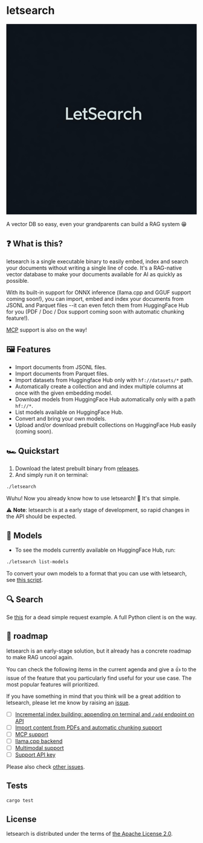 # letsearch

![logo](./assets/logo.jpg)

A vector DB so easy, even your grandparents can build a RAG system 😁

## ❓ What is this?

letsearch is a single executable binary to easily embed, index and search your documents without writing a single line of code. It's a RAG-native vector database to make your documents available for AI as quickly as possible.

With its built-in support for ONNX inference (llama.cpp and GGUF support coming soon!), you can import, embed and index your documents from JSONL and Parquet files --it can even fetch them from HuggingFace Hub for you (PDF / Doc / Dox support coming soon with automatic chunking feature!).

[MCP](https://modelcontextprotocol.io/introduction) support is also on the way!

## 🖼️ Features

- Import documents from JSONL files.
- Import documents from Parquet files.
- Import datasets from Huggingface Hub only with `hf://datasets/*` path.
- Automatically create a collection and and index multiple columns at once with the given embedding model.
- Download models from HuggingFace Hub automatically only with a path `hf://*`.
- List models available on HuggingFace Hub.
- Convert and bring your own models.
- Upload and/or download prebuilt collections on HuggingFace Hub easily (coming soon).

## 🏎️ Quickstart

1. Download the latest prebuilt binary from [releases](https://github.com/monatis/letsearch/releases).
2. And simply run it on terminal:

```sh
./letsearch
```

Wuhu! Now you already know how to use letsearch! 🙋 It's that simple.

⚠️ **Note**: letsearch is at a early stage of development, so rapid changes in the API should be expected.

## 🧮 Models

- To see the models currently available on HuggingFace Hub, run:

```sh
./letsearch list-models
```

To convert your own models to a format that you can use with letsearch, see [this script](./scripts/export_to_onnx.py).

## 🔍 Search

Se [this](./scripts/test.py) for a dead simple request example. A full Python client is on the way.

## 🧭 roadmap

letsearch is an early-stage solution, but it already has a concrete roadmap to make RAG uncool again.

You can check the following items in the current agenda and give a 👍 to the issue of the feature that you particularly find useful for your use case.
The most popular features will prioritized.

If you have something in mind that you think will be a great addition to letsearch, please let me know by raising an [issue](https://github.com/monatis/letsearch/issues/new).

- [ ] [Incremental index building: appending on terminal and `/add` endpoint on API](https://github.com/monatis/letsearch/issues/9)
- [ ] [Import content from PDFs and automatic chunking support](https://github.com/monatis/letsearch/issues/10)
- [ ] [MCP support](https://github.com/monatis/letsearch/issues/11)
- [ ] [llama.cpp backend](https://github.com/monatis/letsearch/issues/12)
- [ ] [Multimodal support](https://github.com/monatis/letsearch/issues/13)
- [ ] [Support API key](https://github.com/monatis/letsearch/issues/14)

Please also check [other issues](https://github.com/monatis/letsearch/issues).

## Tests

```sh
cargo test
```

## License

letsearch is distributed under the terms of [the Apache License 2.0](https://github.com/monatis/letsearch).
